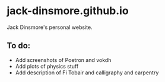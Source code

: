 # jack-dinsmore.github.io

Jack Dinsmore's personal website.

## To do:
- Add screenshots of Poetron and vokdh
- Add plots of physics stuff
- Add description of Fi Tobair and calligraphy and carpentry
